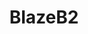 ---
layout: home

title: BlazeB2
titleTemplate: 基于 BackBlazeB2 和 Cloudflare 开发的图床工具

hero:
  name: BlazeB2
  text: 基于 BackBlazeB2 和 Cloudflare 的图床工具
  tagline: 操作简单,免费使用, 支持一键部署(Vercel,Serverless,Heroku,Docker)
  actions:
    - theme: brand
      text: 开始使用
      link: /guide/summary
    - theme: alt
      text: 在 GitHub 上查看
      link: https://github.com/Rr210/blazeB2

features:

  - icon: 🛠️
    title: 简洁至上
    details: 无需下载，无需安装，浏览器打开官网进行简单配置即可使用。
  - icon: 🍩
    title: 稳定可靠
    details: 依托于巨头大厂成熟技术，完全免费，稳定可靠，随时可用。
  - icon: ⚡️
    title: 极速高效
    details: BackBlazeB2 & Cloudflare CDN 加速功能，极速高效。
  - icon: 🍥
    title: 快速部署
    details: 支持一键快速部署(Vercel,Serverless,Heroku,Docker)
---